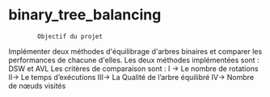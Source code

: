 # binary_tree_balancing

            Objectif du projet

Implémenter deux méthodes d'équilibrage d'arbres binaires et comparer les performances de chacune d'elles.
Les deux méthodes implémentées sont : DSW et AVL
Les critères de comparaison sont :
I -> Le nombre de rotations 
II-> Le temps d’exécutions 
III-> La Qualité de l’arbre équilibré 
IV-> Nombre de nœuds visités

